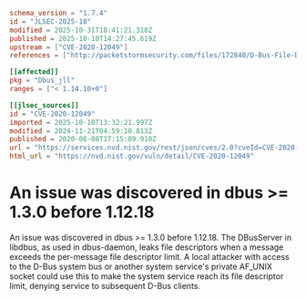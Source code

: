 ```toml
schema_version = "1.7.4"
id = "JLSEC-2025-18"
modified = 2025-10-31T18:41:21.318Z
published = 2025-10-10T14:27:45.619Z
upstream = ["CVE-2020-12049"]
references = ["http://packetstormsecurity.com/files/172840/D-Bus-File-Descriptor-Leak-Denial-Of-Service.html", "http://www.openwall.com/lists/oss-security/2020/06/04/3", "https://gitlab.freedesktop.org/dbus/dbus/-/issues/294", "https://gitlab.freedesktop.org/dbus/dbus/-/tags/dbus-1.10.30", "https://gitlab.freedesktop.org/dbus/dbus/-/tags/dbus-1.12.18", "https://gitlab.freedesktop.org/dbus/dbus/-/tags/dbus-1.13.16", "https://security.gentoo.org/glsa/202007-46", "https://securitylab.github.com/advisories/GHSL-2020-057-DBus-DoS-file-descriptor-leak", "https://usn.ubuntu.com/4398-1/", "https://usn.ubuntu.com/4398-2/", "http://packetstormsecurity.com/files/172840/D-Bus-File-Descriptor-Leak-Denial-Of-Service.html", "http://www.openwall.com/lists/oss-security/2020/06/04/3", "https://gitlab.freedesktop.org/dbus/dbus/-/issues/294", "https://gitlab.freedesktop.org/dbus/dbus/-/tags/dbus-1.10.30", "https://gitlab.freedesktop.org/dbus/dbus/-/tags/dbus-1.12.18", "https://gitlab.freedesktop.org/dbus/dbus/-/tags/dbus-1.13.16", "https://security.gentoo.org/glsa/202007-46", "https://securitylab.github.com/advisories/GHSL-2020-057-DBus-DoS-file-descriptor-leak", "https://usn.ubuntu.com/4398-1/", "https://usn.ubuntu.com/4398-2/"]

[[affected]]
pkg = "Dbus_jll"
ranges = ["< 1.14.10+0"]

[[jlsec_sources]]
id = "CVE-2020-12049"
imported = 2025-10-10T13:32:21.997Z
modified = 2024-11-21T04:59:10.813Z
published = 2020-06-08T17:15:09.910Z
url = "https://services.nvd.nist.gov/rest/json/cves/2.0?cveId=CVE-2020-12049"
html_url = "https://nvd.nist.gov/vuln/detail/CVE-2020-12049"
```

# An issue was discovered in dbus >= 1.3.0 before 1.12.18

An issue was discovered in dbus >= 1.3.0 before 1.12.18. The DBusServer in libdbus, as used in dbus-daemon, leaks file descriptors when a message exceeds the per-message file descriptor limit. A local attacker with access to the D-Bus system bus or another system service's private AF_UNIX socket could use this to make the system service reach its file descriptor limit, denying service to subsequent D-Bus clients.

